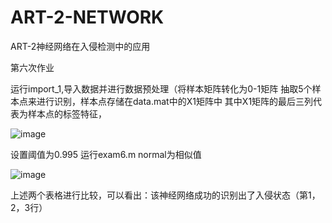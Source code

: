 # ART-2-NETWORK
ART-2神经网络在入侵检测中的应用

第六次作业

运行import_1,导入数据并进行数据预处理（将样本矩阵转化为0-1矩阵
抽取5个样本点来进行识别，样本点存储在data.mat中的X1矩阵中
其中X1矩阵的最后三列代表为样本点的标签特征，

![image](https://user-images.githubusercontent.com/92127845/160222693-df8c9e66-9e1f-42e3-ad45-ac35b4ce509d.png)


设置阈值为0.995
运行exam6.m
normal为相似值

![image](https://user-images.githubusercontent.com/92127845/160222690-64b23fe2-0f10-4d4a-b7a5-c42c32429253.png)

上述两个表格进行比较，可以看出：该神经网络成功的识别出了入侵状态（第1，2，3行）
